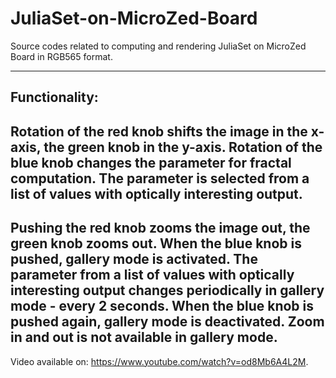# JuliaSet-on-MicroZed-Board
Source codes related to computing and rendering JuliaSet on MicroZed Board in RGB565 format.

-----
Functionality: 
-----
Rotation of the red knob shifts the image in the x-axis, the green knob in the y-axis. Rotation of the blue knob changes the parameter for fractal computation. The parameter is selected from a list of values with optically interesting output.
-----
Pushing the red knob zooms the image out, the green knob zooms out. When the blue knob is pushed, gallery mode is activated. The parameter from a list of values with optically interesting output changes periodically in gallery mode - every 2 seconds. When the blue knob is pushed again, gallery mode is deactivated. Zoom in and out is not available in gallery mode.
-----

Video available on: https://www.youtube.com/watch?v=od8Mb6A4L2M.
